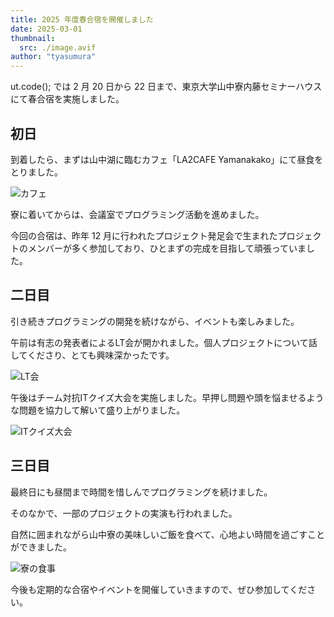 ```yaml
---
title: 2025 年度春合宿を開催しました
date: 2025-03-01
thumbnail:
  src: ./image.avif
author: "tyasumura"
---
```


ut.code(); では 2 月 20 日から 22 日まで、東京大学山中寮内藤セミナーハウスにて春合宿を実施しました。

## 初日

到着したら、まずは山中湖に臨むカフェ「LA2CAFE Yamanakako」にて昼食をとりました。

![カフェ](./cafe.avif)

寮に着いてからは、会議室でプログラミング活動を進めました。

今回の合宿は、昨年 12 月に行われたプロジェクト発足会で生まれたプロジェクトのメンバーが多く参加しており、ひとまずの完成を目指して頑張っていました。

## 二日目

引き続きプログラミングの開発を続けながら、イベントも楽しみました。

午前は有志の発表者によるLT会が開かれました。個人プロジェクトについて話してくださり、とても興味深かったです。

![LT会](./lt-event.avif)

午後はチーム対抗ITクイズ大会を実施しました。早押し問題や頭を悩ませるような問題を協力して解いて盛り上がりました。

![ITクイズ大会](./it-quiz.avif)

## 三日目

最終日にも昼間まで時間を惜しんでプログラミングを続けました。

そのなかで、一部のプロジェクトの実演も行われました。

自然に囲まれながら山中寮の美味しいご飯を食べて、心地よい時間を過ごすことができました。

![寮の食事](./dining-room.avif)

今後も定期的な合宿やイベントを開催していきますので、ぜひ参加してください。
